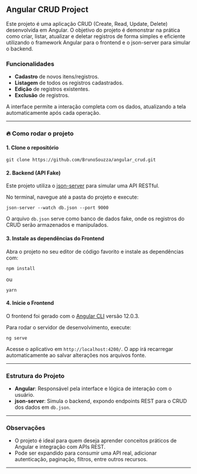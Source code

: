 ## Angular CRUD Project

Este projeto é uma aplicação CRUD (Create, Read, Update, Delete) desenvolvida em Angular. O objetivo do projeto é demonstrar na prática como criar, listar, atualizar e deletar registros de forma simples e eficiente utilizando o framework Angular para o frontend e o json-server para simular o backend.

### Funcionalidades

- **Cadastro** de novos itens/registros.
- **Listagem** de todos os registros cadastrados.
- **Edição** de registros existentes.
- **Exclusão** de registros.

A interface permite a interação completa com os dados, atualizando a tela automaticamente após cada operação.

---

### 🔥 Como rodar o projeto

#### 1. Clone o repositório

```
git clone https://github.com/BrunoSouzza/angular_crud.git
```

#### 2. Backend (API Fake)

Este projeto utiliza o [json-server](https://github.com/typicode/json-server) para simular uma API RESTful.

No terminal, navegue até a pasta do projeto e execute:

```
json-server --watch db.json --port 9000
```

O arquivo `db.json` serve como banco de dados fake, onde os registros do CRUD serão armazenados e manipulados.

#### 3. Instale as dependências do Frontend

Abra o projeto no seu editor de código favorito e instale as dependências com:

```
npm install
```
ou
```
yarn
```

#### 4. Inicie o Frontend

O frontend foi gerado com o [Angular CLI](https://github.com/angular/angular-cli) versão 12.0.3.

Para rodar o servidor de desenvolvimento, execute:

```
ng serve
```

Acesse o aplicativo em `http://localhost:4200/`. O app irá recarregar automaticamente ao salvar alterações nos arquivos fonte.

---

### Estrutura do Projeto

- **Angular**: Responsável pela interface e lógica de interação com o usuário.
- **json-server**: Simula o backend, expondo endpoints REST para o CRUD dos dados em `db.json`.

---

### Observações

- O projeto é ideal para quem deseja aprender conceitos práticos de Angular e integração com APIs REST.
- Pode ser expandido para consumir uma API real, adicionar autenticação, paginação, filtros, entre outros recursos.

---
